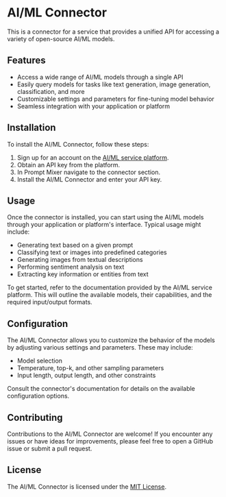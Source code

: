 # AI/ML Connector

This is a connector for a service that provides a unified API for accessing a variety of open-source AI/ML models.

## Features

- Access a wide range of AI/ML models through a single API
- Easily query models for tasks like text generation, image generation, classification, and more
- Customizable settings and parameters for fine-tuning model behavior
- Seamless integration with your application or platform

## Installation

To install the AI/ML Connector, follow these steps:

1. Sign up for an account on the [AI/ML service platform](https://www.aimlapi.com/).
2. Obtain an API key from the platform.
3. In Prompt Mixer navigate to the connector section.
4. Install the AI/ML Connector and enter your API key.

## Usage

Once the connector is installed, you can start using the AI/ML models through your application or platform's interface. Typical usage might include:

- Generating text based on a given prompt
- Classifying text or images into predefined categories
- Generating images from textual descriptions
- Performing sentiment analysis on text
- Extracting key information or entities from text

To get started, refer to the documentation provided by the AI/ML service platform. This will outline the available models, their capabilities, and the required input/output formats.

## Configuration

The AI/ML Connector allows you to customize the behavior of the models by adjusting various settings and parameters. These may include:

- Model selection
- Temperature, top-k, and other sampling parameters
- Input length, output length, and other constraints

Consult the connector's documentation for details on the available configuration options.

## Contributing

Contributions to the AI/ML Connector are welcome! If you encounter any issues or have ideas for improvements, please feel free to open a GitHub issue or submit a pull request.

## License

The AI/ML Connector is licensed under the [MIT License](LICENSE).
